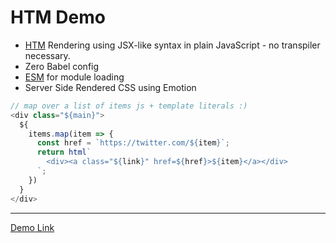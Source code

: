 # HTM Demo
- [HTM](https://github.com/developit/htm) Rendering using JSX-like syntax in plain JavaScript - no transpiler necessary.
- Zero Babel config
- [ESM](https://github.com/standard-things/esm) for module loading
- Server Side Rendered CSS using Emotion

```javascript
// map over a list of items js + template literals :)
<div class="${main}">
  ${
    items.map(item => {
      const href = `https://twitter.com/${item}`;
      return html`
        <div><a class="${link}" href=${href}>${item}</a></div>
      `;
    })
  }
</div>
```

<hr>

[Demo Link](https://htm-demo-hdmdzmdplv.now.sh)
